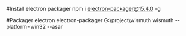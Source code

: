 #Install electron packager
npm i electron-packager@15.4.0 -g

#Packager electron
electron-packager G:\project\wismuth wismuth --platform=win32 --asar